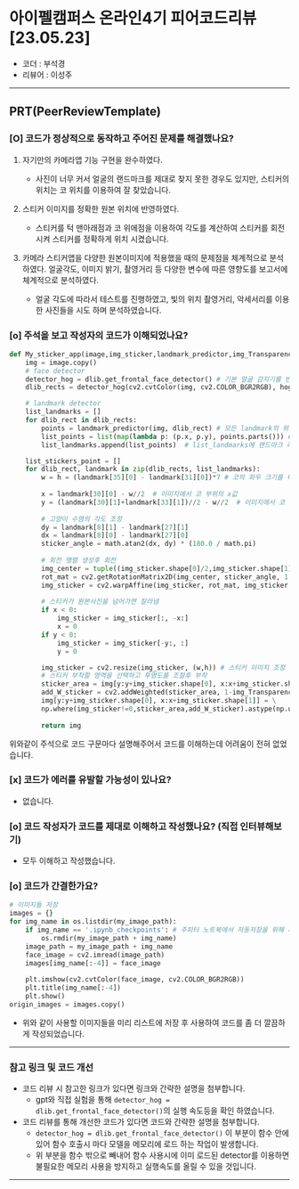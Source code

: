 # 아이펠캠퍼스 온라인4기 피어코드리뷰[23.05.23]

- 코더 : 부석경
- 리뷰어 : 이성주

---------------------------------------------
## **PRT(PeerReviewTemplate)**

### **[O] 코드가 정상적으로 동작하고 주어진 문제를 해결했나요?**
1. 자기만의 카메라앱 기능 구현을 완수하였다.
   - 사진이 너무 커서 얼굴의 랜드마크를 제대로 찾지 못한 경우도 있지만, 스티커의 위치는 코 위치를 이용하여 잘 찾았습니다.

2. 스티커 이미지를 정확한 원본 위치에 반영하였다.	
   - 스티커를 턱 맨아래점과 코 위에점을 이용하여 각도를 계산하여 스티커를 회전시켜 스티커를 정확하게 위치 시켰습니다.

3. 카메라 스티커앱을 다양한 원본이미지에 적용했을 때의 문제점을 체계적으로 분석하였다.	얼굴각도, 이미지 밝기, 촬영거리 등 다양한 변수에 따른 영향도를 보고서에 체계적으로 분석하였다.
   - 얼굴 각도에 따라서 테스트를 진행하였고, 빛의 위치 촬영거리, 악세서리를 이용한 사진들을 시도 하며 분석하였습니다.
 
### **[o] 주석을 보고 작성자의 코드가 이해되었나요?**
``` python
def My_sticker_app(image,img_sticker,landmark_predictor,img_Transparency = 0.7, hog_pypamid = 1):
    img = image.copy()
    # face detector
    detector_hog = dlib.get_frontal_face_detector() # 기본 얼굴 감지기를 반환
    dlib_rects = detector_hog(cv2.cvtColor(img, cv2.COLOR_BGR2RGB), hog_pypamid)   # (image, num of image pyramid)

    # landmark detector
    list_landmarks = []
    for dlib_rect in dlib_rects:
        points = landmark_predictor(img, dlib_rect) # 모든 landmark의 위치정보를 points 변수에 저장
        list_points = list(map(lambda p: (p.x, p.y), points.parts())) # 위 사진의 점들을 의미
        list_landmarks.append(list_points)  # list_landmarks에 랜드마크 리스트를 저장

    list_stickers_point = []
    for dlib_rect, landmark in zip(dlib_rects, list_landmarks):
        w = h = (landmark[35][0] - landmark[31][0])*7 # 코의 좌우 크기를 비율로 스티커 이미지 사이즈 조절
        
        x = landmark[30][0] - w//2  # 이미지에서 코 부위의 x값
        y = (landmark[30][1]+landmark[33][1])//2 - w//2  # 이미지에서 코 부위의 y값
        
        # 고양이 수염의 각도 조정
        dy = landmark[8][1] - landmark[27][1]
        dx = landmark[8][0] - landmark[27][0]
        sticker_angle = math.atan2(dx, dy) * (180.0 / math.pi)
        
        # 회전 행렬 생성후 회전
        img_center = tuple((img_sticker.shape[0]/2,img_sticker.shape[1]/2))
        rot_mat = cv2.getRotationMatrix2D(img_center, sticker_angle, 1.0) 
        img_sticker = cv2.warpAffine(img_sticker, rot_mat, img_sticker.shape[1::-1], flags=cv2.INTER_LINEAR,borderValue=(255,255,255))
        
        # 스티커가 원본사진을 넘어가면 잘라냄
        if x < 0: 
            img_sticker = img_sticker[:, -x:]
            x = 0
        if y < 0:
            img_sticker = img_sticker[-y:, :]
            y = 0

        img_sticker = cv2.resize(img_sticker, (w,h)) # 스티커 이미지 조정
        # 스티커 부착할 영역을 선택하고 투명도를 조절후 부착
        sticker_area = img[y:y+img_sticker.shape[0], x:x+img_sticker.shape[1]]
        add_W_sticker = cv2.addWeighted(sticker_area, 1-img_Transparency, img_sticker, img_Transparency, 0)
        img[y:y+img_sticker.shape[0], x:x+img_sticker.shape[1]] = \
        np.where(img_sticker!=0,sticker_area,add_W_sticker).astype(np.uint8)
        
        return img
```
위와같이 주석으로 코드 구문마다 설명해주어서 코드를 이해하는데 어려움이 전혀 없었습니다.

### **[x] 코드가 에러를 유발할 가능성이 있나요?**
   - 없습니다.

### **[o] 코드 작성자가 코드를 제대로 이해하고 작성했나요?** (직접 인터뷰해보기)
   - 모두 이해하고 작성했습니다.
### **[o] 코드가 간결한가요?**
```python
# 이미지들 저장
images = {}
for img_name in os.listdir(my_image_path):
    if img_name == '.ipynb_checkpoints': # 주피터 노트북에서 자동저장을 위해 사용되는 폴더 삭제.
        os.rmdir(my_image_path + img_name)
    image_path = my_image_path + img_name
    face_image = cv2.imread(image_path)
    images[img_name[:-4]] = face_image
    
    plt.imshow(cv2.cvtColor(face_image, cv2.COLOR_BGR2RGB))
    plt.title(img_name[:-4])
    plt.show()
origin_images = images.copy()
```
   - 위와 같이 사용할 이미지들을 미리 리스트에 저장 후 사용하여 코드를 좀 더 깔끔하게 작성되었습니다.

----------------------------------------------
### **참고 링크 및 코드 개선**
* 코드 리뷰 시 참고한 링크가 있다면 링크와 간략한 설명을 첨부합니다.
   - gpt와 직접 실험을 통해 ``` detector_hog = dlib.get_frontal_face_detector() ```의 실행 속도등을 확인 하였습니다.
* 코드 리뷰를 통해 개선한 코드가 있다면 코드와 간략한 설명을 첨부합니다.
   - ``` detector_hog = dlib.get_frontal_face_detector() ``` 이 부분이 함수 안에 있어 함수 호출시 마다 모델을 메모리에 로드 하는 작업이 발생합니다.
   - 위 부분을 함수 밖으로 빼내어 함수 사용시에 이미 로드된 detector를 이용하면 불필요한 메모리 사용을 방지하고 실행속도를 올릴 수 있을 것입니다.

----------------------------------------------
